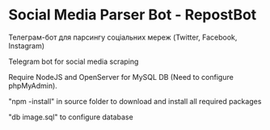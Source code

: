 # Social Media Parser Bot - RepostBot

Телеграм-бот для парсингу соціальних мереж (Twitter, Facebook, Instagram)

Telegram bot for social media scraping

Require NodeJS and OpenServer for MySQL DB (Need to configure phpMyAdmin). 

"npm -install" in source folder to download and install all required packages

"db image.sql" to configure database
